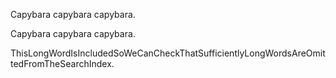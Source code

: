 Capybara capybara capybara.

Capybara capybara capybara.

ThisLongWordIsIncludedSoWeCanCheckThatSufficientlyLongWordsAreOmittedFromTheSearchIndex.
